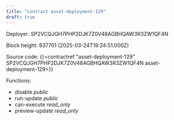 ```yaml
---
title: "Contract asset-deployment-129"
draft: true
---
```

Deployer: SP2VCQJGH7PHP2DJK7Z0V48AGBHQAW3R3ZW1QF4N


 



Block height: 837701 (2025-03-24T19:24:51.000Z)

Source code: {{<contractref "asset-deployment-129" SP2VCQJGH7PHP2DJK7Z0V48AGBHQAW3R3ZW1QF4N asset-deployment-129>}}

Functions:

* disable _public_
* run-update _public_
* can-execute _read_only_
* preview-update _read_only_
